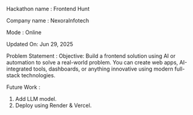 Hackathon name : Frontend Hunt

Company name : NexoraInfotech

Mode : Online

Updated On: Jun 29, 2025


Problem Statement : Objective: Build a frontend solution using AI or automation to solve a real-world problem. You can create web apps, AI-integrated tools, dashboards, or anything innovative using modern full-stack technologies.

Future Work : 

1. Add LLM model.
2. Deploy using Render & Vercel.

